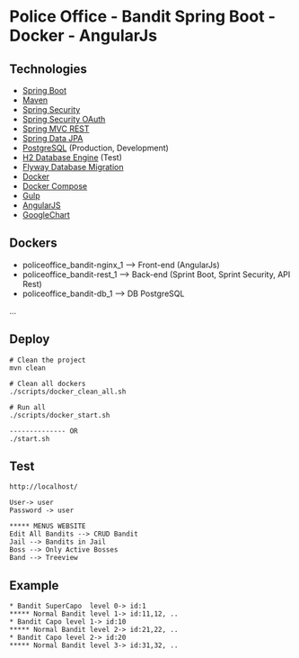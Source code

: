 # Police Office - Bandit Spring Boot - Docker - AngularJs

## Technologies

* [Spring Boot](http://projects.spring.io/spring-boot/)
* [Maven](http://maven.apache.org/)
* [Spring Security](http://projects.spring.io/spring-security/)
* [Spring Security OAuth](http://projects.spring.io/spring-security-oauth/)
* [Spring MVC REST](http://spring.io/guides/gs/rest-service/)
* [Spring Data JPA](http://projects.spring.io/spring-data-jpa/)
* [PostgreSQL](http://www.postgresql.org/) (Production, Development)
* [H2 Database Engine](http://www.h2database.com/) (Test)
* [Flyway Database Migration](http://flywaydb.org/)
* [Docker](https://www.docker.com/)
* [Docker Compose](https://docs.docker.com/compose/)
* [Gulp](http://gulpjs.com/)
* [AngularJS](https://angularjs.org/)
* [GoogleChart](https://developers.google.com/chart/interactive/docs/gallery/orgchart)

## Dockers

* policeoffice_bandit-nginx_1   --> Front-end (AngularJs)
* policeoffice_bandit-rest_1    --> Back-end (Sprint Boot, Sprint Security, API Rest)
* policeoffice_bandit-db_1      --> DB PostgreSQL

...

## Deploy

```
# Clean the project
mvn clean

# Clean all dockers
./scripts/docker_clean_all.sh

# Run all
./scripts/docker_start.sh

-------------- OR 
./start.sh

```
## Test

```
http://localhost/

User-> user
Password -> user

***** MENUS WEBSITE
Edit All Bandits --> CRUD Bandit
Jail --> Bandits in Jail
Boss --> Only Active Bosses
Band --> Treeview

```
## Example

```
* Bandit SuperCapo  level 0-> id:1 
***** Normal Bandit level 1-> id:11,12, ..
* Bandit Capo level 1-> id:10
***** Normal Bandit level 2-> id:21,22, ..
* Bandit Capo level 2-> id:20
***** Normal Bandit level 3-> id:31,32, ..




```

